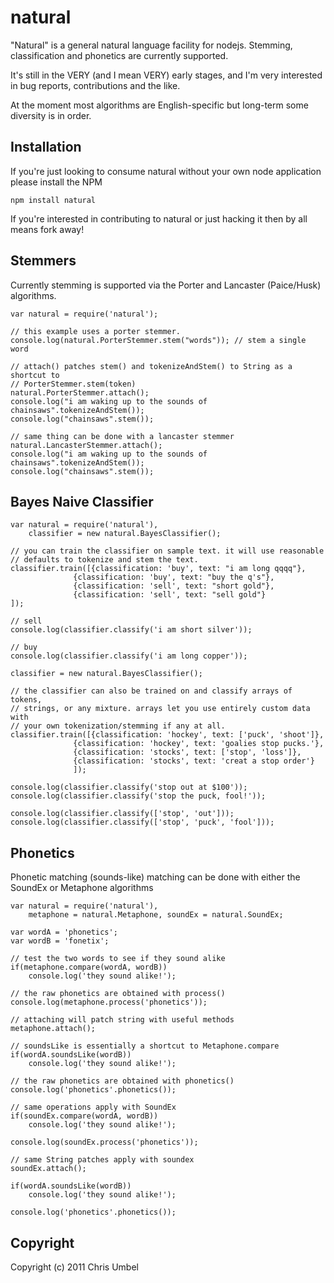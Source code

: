 natural
=======

"Natural" is a general natural language facility for nodejs. Stemming,
classification and phonetics are currently supported.

It's still in the VERY (and I mean VERY) early stages, and I'm very interested
in bug reports, contributions and the like.

At the moment most algorithms are English-specific but long-term some diversity
is in order.

Installation
------------

If you're just looking to consume natural without your own node application
please install the NPM

    npm install natural
    
If you're interested in contributing to natural or just hacking it then by all
means fork away!
    
Stemmers
--------

Currently stemming is supported via the Porter and Lancaster (Paice/Husk)
algorithms.

    var natural = require('natural');
    
    // this example uses a porter stemmer.
    console.log(natural.PorterStemmer.stem("words")); // stem a single word
    
    // attach() patches stem() and tokenizeAndStem() to String as a shortcut to 
    // PorterStemmer.stem(token)
    natural.PorterStemmer.attach();
    console.log("i am waking up to the sounds of chainsaws".tokenizeAndStem());
    console.log("chainsaws".stem());

    // same thing can be done with a lancaster stemmer
    natural.LancasterStemmer.attach();
    console.log("i am waking up to the sounds of chainsaws".tokenizeAndStem());
    console.log("chainsaws".stem());


Bayes Naive Classifier
----------------------

    var natural = require('natural'), 
    	classifier = new natural.BayesClassifier();

    // you can train the classifier on sample text. it will use reasonable
    // defaults to tokenize and stem the text.
    classifier.train([{classification: 'buy', text: "i am long qqqq"},
                  {classification: 'buy', text: "buy the q's"},
                  {classification: 'sell', text: "short gold"},
                  {classification: 'sell', text: "sell gold"}
    ]);

    // sell
    console.log(classifier.classify('i am short silver'));

    // buy
    console.log(classifier.classify('i am long copper'));

    classifier = new natural.BayesClassifier();

    // the classifier can also be trained on and classify arrays of tokens,
    // strings, or any mixture. arrays let you use entirely custom data with 
    // your own tokenization/stemming if any at all.
    classifier.train([{classification: 'hockey', text: ['puck', 'shoot']},
                  {classification: 'hockey', text: 'goalies stop pucks.'},
                  {classification: 'stocks', text: ['stop', 'loss']},
                  {classification: 'stocks', text: 'creat a stop order'}
                  ]);

    console.log(classifier.classify('stop out at $100'));
    console.log(classifier.classify('stop the puck, fool!'));
    
    console.log(classifier.classify(['stop', 'out']));
    console.log(classifier.classify(['stop', 'puck', 'fool']));    

Phonetics
---------

Phonetic matching (sounds-like) matching can be done with either the SoundEx or
Metaphone algorithms

    var natural = require('natural'),
        metaphone = natural.Metaphone, soundEx = natural.SoundEx;

    var wordA = 'phonetics';
    var wordB = 'fonetix';

    // test the two words to see if they sound alike
    if(metaphone.compare(wordA, wordB))
        console.log('they sound alike!');
        
    // the raw phonetics are obtained with process()
    console.log(metaphone.process('phonetics'));

    // attaching will patch string with useful methods
    metaphone.attach();

    // soundsLike is essentially a shortcut to Metaphone.compare
    if(wordA.soundsLike(wordB))
        console.log('they sound alike!');
        
    // the raw phonetics are obtained with phonetics()
    console.log('phonetics'.phonetics());   

    // same operations apply with SoundEx
    if(soundEx.compare(wordA, wordB))
        console.log('they sound alike!');

    console.log(soundEx.process('phonetics'));

    // same String patches apply with soundex
    soundEx.attach();

    if(wordA.soundsLike(wordB))
        console.log('they sound alike!');
        
    console.log('phonetics'.phonetics());   

Copyright
---------

Copyright (c) 2011 Chris Umbel
